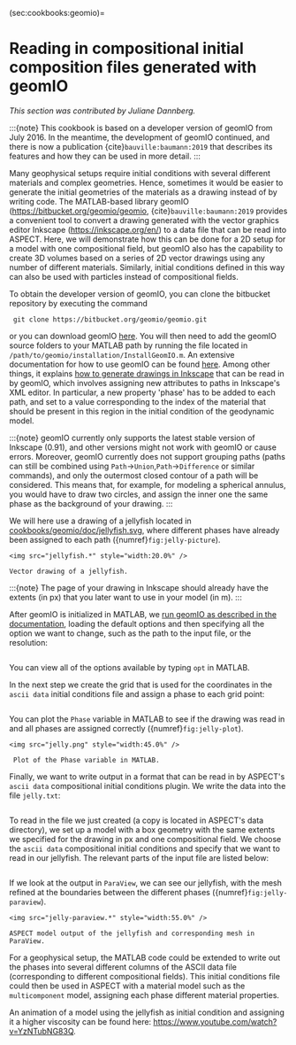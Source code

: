 (sec:cookbooks:geomio)=
# Reading in compositional initial composition files generated with geomIO

*This section was contributed by Juliane Dannberg.*

:::{note}
This cookbook is based on a developer version of geomIO from July 2016. In the
meantime, the development of geomIO continued, and there is now a publication
{cite}`bauville:baumann:2019` that describes its features and how they can be
used in more detail.
:::

Many geophysical setups require initial conditions with several different
materials and complex geometries. Hence, sometimes it would be easier to
generate the initial geometries of the materials as a drawing instead of by
writing code. The MATLAB-based library geomIO
(<https://bitbucket.org/geomio/geomio>, {cite}`bauville:baumann:2019` provides
a convenient tool to convert a drawing generated with the vector graphics
editor Inkscape (<https://inkscape.org/en/>) to a data file that can be read
into ASPECT. Here, we will demonstrate how this can be done for a 2D setup for a
model with one compositional field, but geomIO also has the capability to
create 3D volumes based on a series of 2D vector drawings using any number of
different materials. Similarly, initial conditions defined in this way can
also be used with particles instead of compositional fields.

To obtain the developer version of geomIO, you can clone the bitbucket
repository by executing the command

     git clone https://bitbucket.org/geomio/geomio.git

or you can download geomIO [here](https://bitbucket.org/geomio/geomio/downloads/).
You will then need to add the geomIO
source folders to your MATLAB path by running the file located in
`/path/to/geomio/installation/InstallGeomIO.m`. An extensive documentation for
how to use geomIO can be found [here](http://geomio-doc.bitbucket.org/). Among other things, it explains [how
to generate drawings in Inkscape](http://geomio-doc.bitbucket.org/tuto2D.html#drawing) that can be read in by geomIO, which
involves assigning new attributes to paths in Inkscape's XML editor. In
particular, a new property 'phase' has to be added to each path,
and set to a value corresponding to the index of the material that should be
present in this region in the initial condition of the geodynamic model.

:::{note}
geomIO currently only supports the latest stable version of Inkscape (0.91), and
other versions might not work with geomIO or cause errors. Moreover, geomIO
currently does not support grouping paths (paths can still be combined using `Path`$\rightarrow$`Union`,`Path`$\rightarrow$`Difference` or similar commands),
and only the outermost closed contour of a path will be considered. This means
that, for example, for modeling a spherical annulus, you would have to draw two
circles, and assign the inner one the same phase as the background of your
drawing.
:::

We will here use a drawing of a jellyfish located in
[cookbooks/geomio/doc/jellyfish.svg](https://www.github.com/geodynamics/aspect/blob/main/cookbooks/geomio/doc/jellyfish.svg), where different phases have already
been assigned to each path ({numref}`fig:jelly-picture`).

```{figure-md} fig:jelly-picture
<img src="jellyfish.*" style="width:20.0%" />

Vector drawing of a jellyfish.
```

:::{note}
The page of your drawing in Inkscape should already have the extents (in px)
that you later want to use in your model (in m).
:::

After geomIO is initialized in MATLAB, we [run geomIO as described in the
documentation](https://bitbucket.org/#assigning-phase-to-markers), loading the
default options and then specifying all the
option we want to change, such as the path to the input file, or the
resolution:

```{literalinclude} run_geomio.part1.m
```

You can view all of the options available by typing `opt` in MATLAB.

In the next step we create the grid that is used for the coordinates in the
`ascii data` initial conditions file and assign a phase to each grid point:

```{literalinclude} run_geomio.part2.m
```

You can plot the `Phase` variable in MATLAB to see if the drawing was read in
and all phases are assigned correctly ({numref}`fig:jelly-plot`).

```{figure-md} fig:jelly-plot
<img src="jelly.png" style="width:45.0%" />

 Plot of the Phase variable in MATLAB.
```

Finally, we want to write output in a format that can be read in by ASPECT's
`ascii data` compositional initial conditions plugin. We write the data into
the file `jelly.txt`:

```{literalinclude} save_file_as_txt.m
```

To read in the file we just created (a copy is located in ASPECT's data
directory), we set up a model with a box geometry with the same extents we
specified for the drawing in px and one compositional field. We choose the
`ascii data` compositional initial conditions and specify that we want to read
in our jellyfish. The relevant parts of the input file are listed below:

```{literalinclude} geomIO.prm
```

If we look at the output in `ParaView`, we can see our jellyfish, with the
mesh refined at the boundaries between the different phases
({numref}`fig:jelly-paraview`).

```{figure-md} fig:jelly-paraview
<img src="jelly-paraview.*" style="width:55.0%" />

ASPECT model output of the jellyfish and corresponding mesh in ParaView.
```

For a geophysical setup, the MATLAB code could be extended to write out the
phases into several different columns of the ASCII data file (corresponding to
different compositional fields). This initial conditions file could then be
used in ASPECT with a material model such as the `multicomponent` model, assigning
each phase different material properties.

An animation of a model using the jellyfish as initial condition and assigning
it a higher viscosity can be found here:
<https://www.youtube.com/watch?v=YzNTubNG83Q>.
